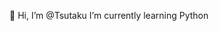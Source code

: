 👋 Hi, I’m @Tsutaku
I’m currently learning Python
<!---
Tsutaku/Tsutaku is a ✨ special ✨ repository because its `README.md` (this file) appears on your GitHub profile.
You can click the Preview link to take a look at your changes.
--->
